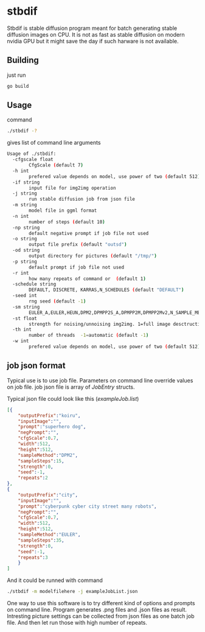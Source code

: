 # stbdif

Stbdif is stable diffusion program meant for batch generating stable diffusion images on CPU.
It is not as fast as stable diffusion on modern nvidia GPU but it might save the day if such harware is not available.

## Building
just run
```sh
go build
```

## Usage

command 
```sh
./stbdif -?
```
gives list of command line arguments

```sh
Usage of ./stbdif:
  -cfgscale float
        CfgScale (default 7)
  -h int
        prefered value depends on model, use power of two (default 512)
  -if string
        input file for img2img operation
  -j string
        run stable diffusion job from json file
  -m string
        model file in ggml format
  -n int
        number of steps (default 10)
  -np string
        default negative prompt if job file not used
  -o string
        output file prefix (default "outsd")
  -od string
        output directory for pictures (default "/tmp/")
  -p string
        default prompt if job file not used
  -r int
        how many repeats of command or  (default 1)
  -schedule string
        DEFAULT, DISCRETE, KARRAS,N_SCHEDULES (default "DEFAULT")
  -seed int
        rng seed (default -1)
  -sm string
        EULER_A,EULER,HEUN,DPM2,DPMPP2S_A,DPMPP2M,DPMPP2Mv2,N_SAMPLE_METHODS (default "EULER")
  -st float
        strength for noising/unnoising img2img. 1=full image desctruction (default 0.75)
  -th int
        number of threads  -1=automatic (default -1)
  -w int
        prefered value depends on model, use power of two (default 512)
```

## job json format

Typical use is to use job file. Parameters on command line override values on job file.
job json file is array of *JobEntry* structs.

Typical json file could look like this (*exampleJob.list*) 

```json
[{
    "outputPrefix":"koiru",
    "inputImage":"",
    "prompt":"superhero dog",
    "negPrompt":"",
    "cfgScale":0.7,
    "width":512,
    "height":512,
    "sampleMethod":"DPM2",
    "sampleSteps":15,
    "strength":0,
    "seed":-1,
    "repeats":2
},
{
    "outputPrefix":"city",
    "inputImage":"",
    "prompt":"cyberpunk cyber city street many robots",
    "negPrompt":"",
    "cfgScale":0.7,
    "width":512,
    "height":512,
    "sampleMethod":"EULER",
    "sampleSteps":35,
    "strength":0,
    "seed":-1,
    "repeats":3
    }
]
```

And it could be runned with command

```sh
./stbdif -m modelfilehere -j exampleJobList.json
```

One way to use this software is to try different kind of options and prompts on command line. Program generates .png files and .json files as result. Intresting picture settings can be collected from json files as one batch job file. And then let run those with high number of repeats.